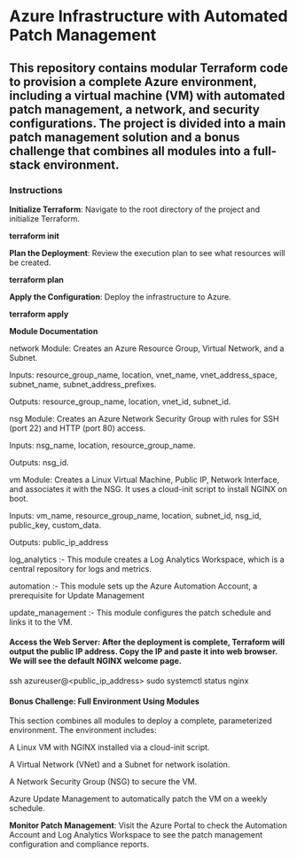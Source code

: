 

# <h1>Azure Infrastructure with Automated Patch Management </h1>



## This repository contains modular Terraform code to provision a complete Azure environment, including a virtual machine (VM) with automated patch management, a network, and security configurations. The project is divided into a main patch management solution and a bonus challenge that combines all modules into a full-stack environment.

### **Instructions**

**Initialize Terraform**: Navigate to the root directory of the project and initialize Terraform.

**terraform init**

**Plan the Deployment**: Review the execution plan to see what resources will be created.

**terraform plan**


**Apply the Configuration**: Deploy the infrastructure to Azure.

**terraform apply**



**Module Documentation**

network Module: Creates an Azure Resource Group, Virtual Network, and a Subnet.

Inputs: resource_group_name, location, vnet_name, vnet_address_space, subnet_name, subnet_address_prefixes.

Outputs: resource_group_name, location, vnet_id, subnet_id.

nsg Module: Creates an Azure Network Security Group with rules for SSH (port 22) and HTTP (port 80) access.

Inputs: nsg_name, location, resource_group_name.

Outputs: nsg_id.

vm Module: Creates a Linux Virtual Machine, Public IP, Network Interface, and associates it with the NSG. It uses a cloud-init script to install NGINX on boot.

Inputs: vm_name, resource_group_name, location, subnet_id, nsg_id, public_key, custom_data.

Outputs: public_ip_address

log_analytics :- This module creates a Log Analytics Workspace, which is a central repository for logs and metrics.

automation :-  This module sets up the Azure Automation Account, a prerequisite for Update Management

update_management :- This module configures the patch schedule and links it to the VM.


#### **Access the Web Server**: After the deployment is complete, Terraform will output the public IP address. Copy the IP and paste it into  web browser. We will see the default NGINX welcome page.

ssh azureuser@<public_ip_address>
sudo systemctl status nginx



#### **Bonus Challenge: Full Environment Using Modules**


This section combines all modules to deploy a complete, parameterized environment. The environment includes:

A Linux VM with NGINX installed via a cloud-init script.

A Virtual Network (VNet) and a Subnet for network isolation.

A Network Security Group (NSG) to secure the VM.

Azure Update Management to automatically patch the VM on a weekly schedule.



**Monitor Patch Management**: Visit the Azure Portal to check the Automation Account and Log Analytics Workspace to see the patch management configuration and compliance reports.

